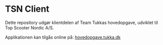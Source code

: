 # TSN Client

Dette repository udgør klientdelen af Team Tukkas hovedopgave, udviklet til Top Scooter Nordic A/S.

Applikationen kan tilgås online på: [hovedopgave.tukka.dk](https://hovedopgave.tukka.dk 'Team Tukkas hovedopgave')
